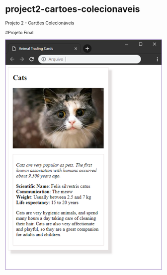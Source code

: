 # project2-cartoes-colecionaveis
Projeto 2 - Cartões Colecionáveis

#Projeto Final

![alt text](finalProject.png)